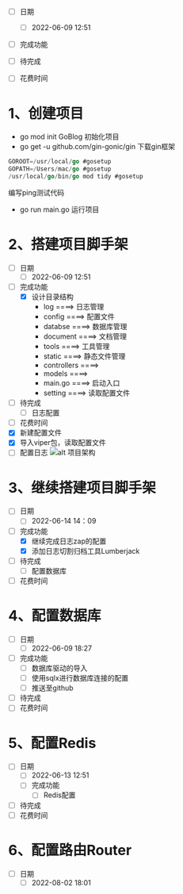 - [ ] 日期
    - [ ] 2022-06-09 12:51
- [ ] 完成功能
- [ ] 待完成
- [ ] 花费时间


# 1、创建项目

* go mod init GoBlog   初始化项目
* go get -u github.com/gin-gonic/gin    下载gin框架
``` go
GOROOT=/usr/local/go #gosetup
GOPATH=/Users/mac/go #gosetup
/usr/local/go/bin/go mod tidy #gosetup
```
编写ping测试代码
* go run main.go 运行项目
# 2、搭建项目脚手架
- [ ] 日期
   - [ ] 2022-06-09 12:51
- [ ] 完成功能
   - [x] 设计目录结构
       * log ====> 日志管理
       * config   ====>   配置文件
       * databse ====>  数据库管理
       * document ====> 文档管理
       * tools ====> 工具管理
       * static ====> 静态文件管理
       * controllers ====>
       * models ====>
       * main.go ====> 启动入口
       * setting ====> 读取配置文件
- [ ] 待完成
  - [ ] 日志配置 
- [ ] 花费时间
- [x] 新建配置文件
- [x] 导入viper包，读取配置文件
- [ ] 配置日志
![alt 项目架构](/Users/mac/myth/Blog/GoBlog/static/logpic/project.png)

# 3、继续搭建项目脚手架
- [ ] 日期
    - [ ] 2022-06-14 14：09
- [ ] 完成功能
    - [x] 继续完成日志zap的配置
    - [x] 添加日志切割归档工具Lumberjack
- [ ] 待完成
    - [ ] 配置数据库 
- [ ] 花费时间
# 4、配置数据库
- [ ] 日期
    - [ ] 2022-06-09 18:27
- [ ] 完成功能
    - [ ] 数据库驱动的导入
    - [ ] 使用sqlx进行数据库连接的配置
    - [ ] 推送至github
- [ ] 待完成
- [ ] 花费时间
# 5、配置Redis
- [ ] 日期
    - [ ] 2022-06-13 12:51
    - [ ] 完成功能
        - [ ] Redis配置
- [ ] 待完成
- [ ] 花费时间
# 6、配置路由Router
- [ ] 日期
    - [ ] 2022-08-02 18:01